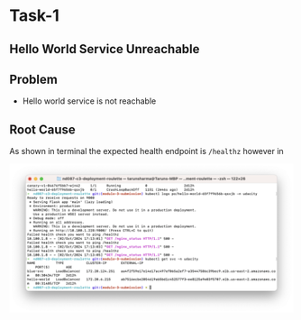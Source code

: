 # Task-1
## Hello World Service Unreachable

## Problem
- Hello world service is not reachable

## Root Cause
As shown in terminal the expected health endpoint is `/healthz` however in 

![Alt text](task-1.png "Task 1")